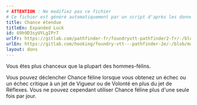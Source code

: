```yaml
---
# ATTENTION : Ne modifiez pas ce fichier
# Ce fichier est généré automatiquement par un script d'après les données du module Foundry VTT officiel et de sa traduction
title: Chance étendue
titleEn: Expanded Luck
id: 69h9D3syUYLgIPr7
urlFr: https://gitlab.com/pathfinder-fr/foundryvtt-pathfinder2-fr/-/blob/master/data/feats/69h9D3syUYLgIPr7.htm
urlEn: https://gitlab.com/hooking/foundry-vtt---pathfinder-2e/-/blob/master/packs/data/feats.db/expanded-luck.json
layout: dons
---
```

Vous êtes plus chanceux que la plupart des hommes-félins.

Vous pouvez déclencher Chance féline lorsque vous obtenez un échec ou un échec critique à un jet de Vigueur ou de Volonté en plus du jet de Réflexes. Vous ne pouvez cependant utiliser Chance féline plus d'une seule fois par jour.

